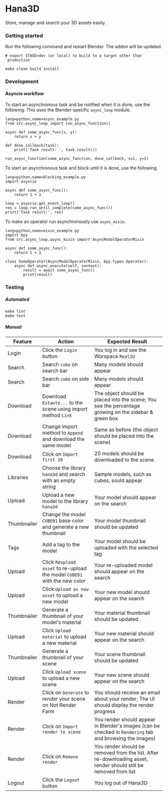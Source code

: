 # Hana3D

Store, manage and search your 3D assets easily.

### Getting started

Run the following command and restart Blender. The addon will be updated.

```
# export STAGE=dev (or local) to build to a target other than `production`

make clean build install
```

### Development

#### Asyncio workflow

To start an asynchronous task and be notified when it is done, use the
following. This uses the Blender-specific `async_loop` module.

```
lang=python,name=async_example.py
from src.async_loop import run_async_function()

async def some_async_func(x, y):
    return x + y

def done_callback(task):
    print('Task result: ', task.result())

run_async_function(some_async_function, done_callback, x=1, y=1)
```

To start an asynchronous task and block until it is done, use the
following.

```
lang=python,name=blocking_example.py
import asyncio

async def some_async_func():
    return 1 + 1

loop = asyncio.get_event_loop()
res = loop.run_until_complete(some_async_func())
print('Task result:', res)
```

To make an operator run asynchronously use `async_mixin`.

```
lang=python,name=mixin_example.py
import bpy
from src.async_loop.async_mixin import AsyncModalOperatorMixin

async def some_async_func():
    return 1 + 1

class SomeOperator(AsyncModalOperatorMixin, bpy.types.Operator):
    async def async_execute(self, context):
        result = await some_async_func()
        print(result)
```

### Testing

##### Automated

```
make lint
make test
```

##### Manual

| Feature     | Action                                                                    | Expected Result                                                                                                  |
| ----------- | ------------------------------------------------------------------------- | ---------------------------------------------------------------------------------------------------------------- |
| Login       | Click the `Login` button                                                  | You log in and see the Worspace `Real2U`                                                                         |
| Search      | Search `cube` on search bar                                               | Many models should appear                                                                                        |
| Search      | Search `cube` on side bar                                                 | Many models should appear                                                                                        |
| Download    | Download `Estante...` to the scene using import method `Link`             | The object should be placed into the scene; You see the percentage growing on the sidebar & green box            |
| Download    | Change import method to `Append` and download the same model              | Same as before (the object should be placed into the scene)                                                      |
| Download    | Click on `Import first 20`                                                | 20 models should be downloaded to the scene                                                                      |
| Libraries   | Choose the library `hana3d` and search with an empty string               | Sample models, such as cubes, sould appear                                                                       |
| Upload      | Upload a new model to the library `hana3d`                                | Your model should appear on the search                                                                           |
| Thumbnailer | Change the model `CUBE01` base color and generate a new thumbnail         | Your model thumbnail should be updated                                                                           |
| Tags        | Add a tag to the model                                                    | Your model should be uploaded with the selected tag                                                              |
| Upload      | Click `Reupload asset` to re-upload the model `CUBE01` with the new color | Your re-uploaded model should appear on the search                                                               |
| Upload      | Click `Upload as new asset` to upload a new model                         | Your new model should appear on the search                                                                       |
| Thumbnailer | Generate a thumbnail of your model's material                             | Your material thumbnail should be updated                                                                        |
| Upload      | Click `Upload material` to upload a new material                          | Your new material should appear on the search                                                                    |
| Thumbnailer | Generate a thumbnail of your scene                                        | Your scene thumbnail should be updated                                                                           |
| Upload      | Click `Upload scene` to upload a new scene                                | Your new scene should appear on the search                                                                       |
| Render      | Click on `Generate` to render your scene on Not Render Farm               | You should receive an email about your render; The UI should display the render progress                         |
| Render      | Click on `Import render to scene`                                         | You render should appear in Blender's images (can be checked in `Rendering` tab and browsing the images)         |
| Render      | Click on `Remove render`                                                  | You render should be removed from the list. After re-downloading asset, render should still be removed from list |
| Logout      | Click the `Logout` button                                                 | You log out of Hana3D                                                                                            |
